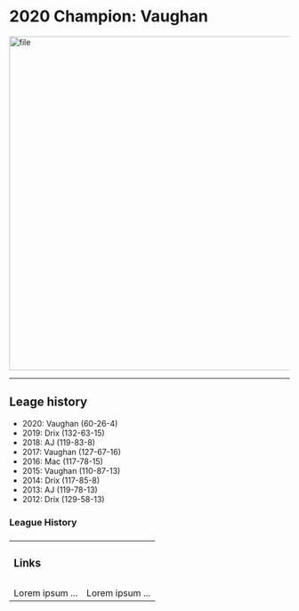 # 2020 Champion: Vaughan

<p align="left">
<img 
    src="https://scontent-bos3-1.xx.fbcdn.net/v/t1.6435-9/45462756_10212187387789649_3623023416342216704_n.jpg?_nc_cat=106&ccb=1-3&_nc_sid=09cbfe&_nc_ohc=GYVgtxG8f4MAX8o9BgM&_nc_ht=scontent-bos3-1.xx&oh=517e84a4a0562c1f39ec63e2963b63f3&oe=60DB68B9"
    alt="file"
    width="600px"
    height="auto"
/>
</p>

***

## Leage history
- 2020: Vaughan (60-26-4)
- 2019: Drix (132-63-15)
- 2018: AJ (119-83-8)
- 2017: Vaughan (127-67-16)
- 2016: Mac (117-78-15)
- 2015: Vaughan (110-87-13)
- 2014: Drix (117-85-8)
- 2013: AJ (119-78-13)
- 2012: Drix (129-58-13)

<table border="0" style="width:500px>
 <tr>
    <td><b style=""><h3>League History<h3></b></td>
    <td><b style=""><h3>Links<h3></b></td>
 </tr>
 <tr>
    <td>
    Lorem ipsum ...
    </td>
    <td>Lorem ipsum ...</td>
 </tr>
</table>